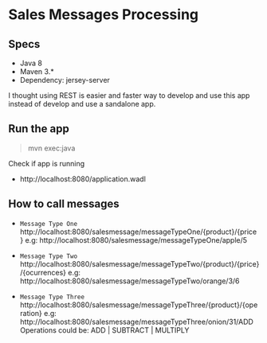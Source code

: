 # Sales Messages Processing


## Specs

- Java 8
- Maven 3.*
- Dependency: jersey-server

I thought using REST is easier and faster way to develop and use this app instead of develop and use a sandalone app. 

## Run the app

> mvn exec:java

Check if app is running

- http://localhost:8080/application.wadl


## How to call messages

- `Message Type One`
http://localhost:8080/salesmessage/messageTypeOne/{product}/{price}
e.g: http://localhost:8080/salesmessage/messageTypeOne/apple/5


- `Message Type Two`
http://localhost:8080/salesmessage/messageTypeTwo/{product}/{price}/{ocurrences}
e.g: http://localhost:8080/salesmessage/messageTypeTwo/orange/3/6


- `Message Type Three`
http://localhost:8080/salesmessage/messageTypeThree/{product}/{operation}
e.g: http://localhost:8080/salesmessage/messageTypeThree/onion/31/ADD
Operations could be: ADD | SUBTRACT | MULTIPLY 

